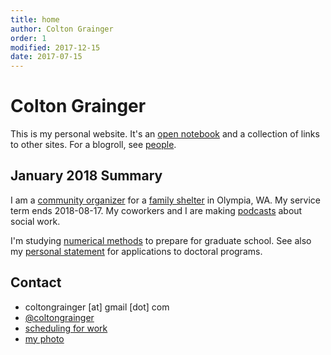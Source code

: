 ```yaml
---
title: home
author: Colton Grainger
order: 1
modified: 2017-12-15 
date: 2017-07-15
---
```



# Colton Grainger

This is my personal website. It's an [open notebook](http://wcm1.web.rice.edu/open-notebook-history.html) and a collection of links to other sites. For a blogroll, see [people](/see-also#people).

## January 2018 Summary

I am a [community organizer](https://github.com/coltongrainger/work) for a [family shelter](http://volunteer.fscss.org) in Olympia, WA.  My service term ends 2018-08-17. My coworkers and I are making [podcasts](https://coltongrainger.bandcamp.com/album/mindy-b) about social work.

I'm studying [numerical methods](/math-428) to prepare for graduate school. See also my [personal statement](/personal-statement) for applications to doctoral programs.

## Contact 

- coltongrainger [at] gmail [dot] com
- [@coltongrainger](https://twitter.com/coltongrainger)
- [scheduling for work](https://meetme.so/coltongrainger)
- [my photo](images/identification-photo.jpg)
